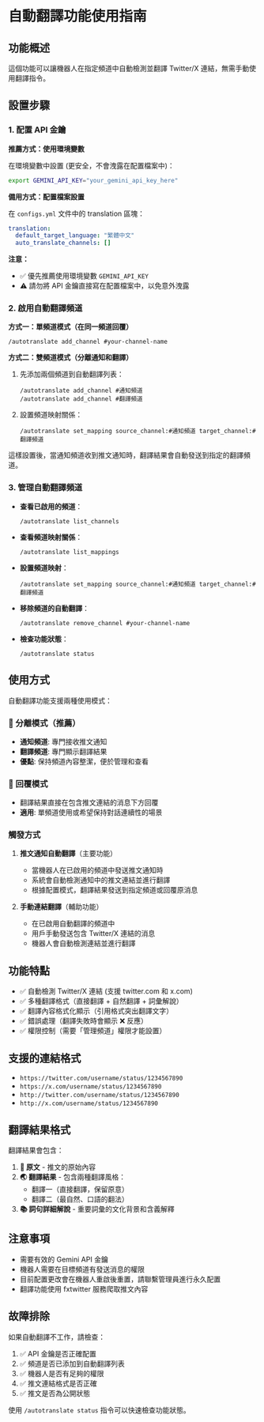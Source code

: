 # 自動翻譯功能使用指南

## 功能概述

這個功能可以讓機器人在指定頻道中自動檢測並翻譯 Twitter/X 連結，無需手動使用翻譯指令。

## 設置步驟

### 1. 配置 API 金鑰

**推薦方式：使用環境變數**

在環境變數中設置 (更安全，不會洩露在配置檔案中)：

```bash
export GEMINI_API_KEY="your_gemini_api_key_here"
```

**備用方式：配置檔案設置**

在 `configs.yml` 文件中的 translation 區塊：

```yaml
translation:
  default_target_language: "繁體中文"
  auto_translate_channels: []
```

**注意：**

- ✅ 優先推薦使用環境變數 `GEMINI_API_KEY`
- ⚠️ 請勿將 API 金鑰直接寫在配置檔案中，以免意外洩露

### 2. 啟用自動翻譯頻道

**方式一：單頻道模式（在同一頻道回覆）**

```
/autotranslate add_channel #your-channel-name
```

**方式二：雙頻道模式（分離通知和翻譯）**

1. 先添加兩個頻道到自動翻譯列表：

   ```
   /autotranslate add_channel #通知頻道
   /autotranslate add_channel #翻譯頻道
   ```

2. 設置頻道映射關係：
   ```
   /autotranslate set_mapping source_channel:#通知頻道 target_channel:#翻譯頻道
   ```

這樣設置後，當通知頻道收到推文通知時，翻譯結果會自動發送到指定的翻譯頻道。

### 3. 管理自動翻譯頻道

- **查看已啟用的頻道**：

  ```
  /autotranslate list_channels
  ```

- **查看頻道映射關係**：

  ```
  /autotranslate list_mappings
  ```

- **設置頻道映射**：

  ```
  /autotranslate set_mapping source_channel:#通知頻道 target_channel:#翻譯頻道
  ```

- **移除頻道的自動翻譯**：

  ```
  /autotranslate remove_channel #your-channel-name
  ```

- **檢查功能狀態**：
  ```
  /autotranslate status
  ```

## 使用方式

自動翻譯功能支援兩種使用模式：

### 🔀 分離模式（推薦）

- **通知頻道**: 專門接收推文通知
- **翻譯頻道**: 專門顯示翻譯結果
- **優點**: 保持頻道內容整潔，便於管理和查看

### 💬 回覆模式

- 翻譯結果直接在包含推文連結的消息下方回覆
- **適用**: 單頻道使用或希望保持對話連續性的場景

### 觸發方式

1. **推文通知自動翻譯**（主要功能）

   - 當機器人在已啟用的頻道中發送推文通知時
   - 系統會自動檢測通知中的推文連結並進行翻譯
   - 根據配置模式，翻譯結果發送到指定頻道或回覆原消息

2. **手動連結翻譯**（輔助功能）
   - 在已啟用自動翻譯的頻道中
   - 用戶手動發送包含 Twitter/X 連結的消息
   - 機器人會自動檢測連結並進行翻譯

## 功能特點

- ✅ 自動檢測 Twitter/X 連結 (支援 twitter.com 和 x.com)
- ✅ 多種翻譯格式（直接翻譯 + 自然翻譯 + 詞彙解說）
- ✅ 翻譯內容格式化顯示（引用格式突出翻譯文字）
- ✅ 錯誤處理（翻譯失敗時會顯示 ❌ 反應）
- ✅ 權限控制（需要「管理頻道」權限才能設置）

## 支援的連結格式

- `https://twitter.com/username/status/1234567890`
- `https://x.com/username/status/1234567890`
- `http://twitter.com/username/status/1234567890`
- `http://x.com/username/status/1234567890`

## 翻譯結果格式

翻譯結果會包含：

1. **📝 原文** - 推文的原始內容
2. **🌏 翻譯結果** - 包含兩種翻譯風格：
   - 翻譯一（直接翻譯，保留原意）
   - 翻譯二（最自然、口語的翻法）
3. **📚 詞句詳細解說** - 重要詞彙的文化背景和含義解釋

## 注意事項

- 需要有效的 Gemini API 金鑰
- 機器人需要在目標頻道有發送消息的權限
- 目前配置更改會在機器人重啟後重置，請聯繫管理員進行永久配置
- 翻譯功能使用 fxtwitter 服務爬取推文內容

## 故障排除

如果自動翻譯不工作，請檢查：

1. ✅ API 金鑰是否正確配置
2. ✅ 頻道是否已添加到自動翻譯列表
3. ✅ 機器人是否有足夠的權限
4. ✅ 推文連結格式是否正確
5. ✅ 推文是否為公開狀態

使用 `/autotranslate status` 指令可以快速檢查功能狀態。
